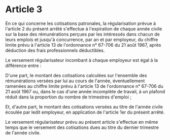 # Article 3

En ce qui concerne les cotisations patronales, la régularisation prévue à l'article 2 du présent arrêté s'effectue à l'expiration de chaque année civile sur la base des rémunérations perçues par les intéressés dans chacun de leurs emplois et jusqu'à concurrence, par an et par employeur, du chiffre limite prévu à l'article 13 de l'ordonnance n° 67-706 du 21 août 1967, après déduction des frais professionnels déductibles.

Le versement régularisateur incombant à chaque employeur est égal à la différence entre :

D'une part, le montant des cotisations calculées sur l'ensemble des rémunérations versées par lui au cours de l'année, éventuellement ramenées au chiffre limite prévu à l'article 13 de l'ordonnance n° 67-706 du 21 août 1967 ou, dans le cas d'une année incomplète de travail, à un plafond réduit dans la proportion du nombre de trimestres d'emploi ;

Et, d'autre part, le montant des cotisations versées au titre de l'année civile écoulée par ledit employeur, en application de l'article 1er du présent arrêté.

Le versement régularisateur prévu au présent article s'effectue en même temps que le versement des cotisations dues au titre du dernier trimestre de l'année civile.
